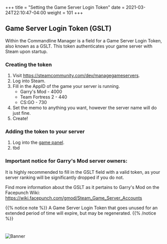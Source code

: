 +++
title = "Setting the Game Server Login Token"
date =  2021-03-24T22:10:47-04:00
weight = 101
+++

## Game Server Login Token (GSLT)
Within the Commandline Manager is a field for a Game Server Login Token, also known as a GSLT. This token authenticates your game server with Steam upon startup. 

### Creating the token
1. Visit https://steamcommunity.com/dev/managegameservers.
2. Log into Steam.
3. Fill in the AppID of the game your server is running. 
    - Garry's Mod - 4000
    - Team Fortress 2 - 440
    - CS:GO - 730 
4. Set the memo to anything you want, however the server name will do just fine.
5. Create!

### Adding the token to your server
1. Log into the [game panel](https://arktech.host/). 
2. tbd

### Important notice for Garry's Mod server owners:
It is highly recommended to fill in the GSLT field with a valid token, as your server ranking will be significantly dropped if you do not.

Find more information about the GSLT as it pertains to Garry's Mod on the Facepunch Wiki: https://wiki.facepunch.com/gmod/Steam_Game_Server_Accounts

{{% notice note %}}
A Game Server Login Token that goes unused for an extended period of time will expire, but may be regenerated.
{{% /notice %}}

#
![Banner](/images/fishy.gif)